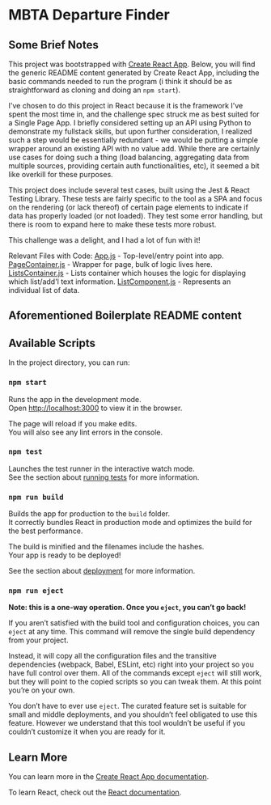 # MBTA Departure Finder

## Some Brief Notes

This project was bootstrapped with [Create React App](https://github.com/facebook/create-react-app).
Below, you will find the generic README content generated by Create React App, including the basic
commands needed to run the program (i think it should be as straightforward as cloning and doing an `npm start`).

I've chosen to do this project in React because it is the framework I've spent the most time in, and the challenge spec struck me as best suited for a Single Page App. I briefly considered setting up an API using Python to demonstrate my fullstack skills, but upon further consideration, I realized such a step would be essentially redundant - we would be putting a simple wrapper around an existing API with no value add. While there are certainly use cases for doing such a thing (load balancing, aggregating data from multiple sources, providing certain auth functionalities, etc), it seemed a bit like overkill for these purposes.

This project does include several test cases, built using the Jest & React Testing Library. These tests are fairly specific to the tool as a SPA and focus on the rendering (or lack thereof) of certain page elements to indicate if data has properly loaded (or not loaded). They test some error handling, but there is room to expand here to make these tests more robust.

This challenge was a delight, and I had a lot of fun with it!

Relevant Files with Code:
[App.js](https://github.com/tuckyeah/mbta_project/blob/main/src/App.js) - Top-level/entry point into app.
[PageContainer.js](https://github.com/tuckyeah/mbta_project/blob/main/src/PageContainer.js) - Wrapper for page, bulk of logic lives here.
[ListsContainer.js](https://github.com/tuckyeah/mbta_project/blob/main/src/ListsContainer.js) - Lists container which houses the logic for displaying which list/add'l text information.
[ListComponent.js](https://github.com/tuckyeah/mbta_project/blob/main/src/ListComponent.js) - Represents an individual list of data.

## Aforementioned Boilerplate README content

## Available Scripts

In the project directory, you can run:

### `npm start`

Runs the app in the development mode.\
Open [http://localhost:3000](http://localhost:3000) to view it in the browser.

The page will reload if you make edits.\
You will also see any lint errors in the console.

### `npm test`

Launches the test runner in the interactive watch mode.\
See the section about [running tests](https://facebook.github.io/create-react-app/docs/running-tests) for more information.

### `npm run build`

Builds the app for production to the `build` folder.\
It correctly bundles React in production mode and optimizes the build for the best performance.

The build is minified and the filenames include the hashes.\
Your app is ready to be deployed!

See the section about [deployment](https://facebook.github.io/create-react-app/docs/deployment) for more information.

### `npm run eject`

**Note: this is a one-way operation. Once you `eject`, you can’t go back!**

If you aren’t satisfied with the build tool and configuration choices, you can `eject` at any time. This command will remove the single build dependency from your project.

Instead, it will copy all the configuration files and the transitive dependencies (webpack, Babel, ESLint, etc) right into your project so you have full control over them. All of the commands except `eject` will still work, but they will point to the copied scripts so you can tweak them. At this point you’re on your own.

You don’t have to ever use `eject`. The curated feature set is suitable for small and middle deployments, and you shouldn’t feel obligated to use this feature. However we understand that this tool wouldn’t be useful if you couldn’t customize it when you are ready for it.

## Learn More

You can learn more in the [Create React App documentation](https://facebook.github.io/create-react-app/docs/getting-started).

To learn React, check out the [React documentation](https://reactjs.org/).

